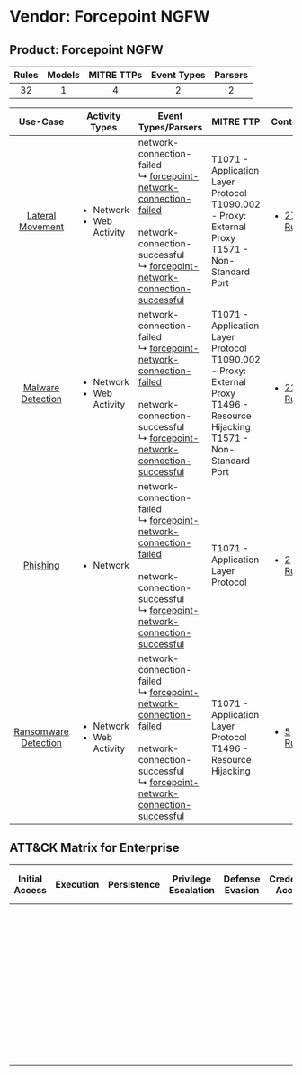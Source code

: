 Vendor: Forcepoint NGFW
=======================
Product: Forcepoint NGFW
------------------------
| Rules | Models | MITRE TTPs | Event Types | Parsers |
|:-----:|:------:|:----------:|:-----------:|:-------:|
|  32   |   1    |     4      |      2      |    2    |

|                               Use-Case                               | Activity Types                                 | Event Types/Parsers                                                                                                                                                                                                                                                                                  | MITRE TTP                                                                                                                              | Content                                                                                               |
|:--------------------------------------------------------------------:| ---------------------------------------------- | ---------------------------------------------------------------------------------------------------------------------------------------------------------------------------------------------------------------------------------------------------------------------------------------------------- | -------------------------------------------------------------------------------------------------------------------------------------- | ----------------------------------------------------------------------------------------------------- |
|     [Lateral Movement](../../../UseCases/uc_lateral_movement.md)     | <ul><li>Network</li><li>Web Activity</li></ul> |  network-connection-failed<br> ↳ [forcepoint-network-connection-failed](Parsers/parserContent_forcepoint-network-connection-failed.md)<br><br> network-connection-successful<br> ↳ [forcepoint-network-connection-successful](Parsers/parserContent_forcepoint-network-connection-successful.md)<br> | T1071 - Application Layer Protocol<br>T1090.002 - Proxy: External Proxy<br>T1571 - Non-Standard Port<br>                               | [<ul><li>27 Rules</li></ul>](Rules_Models/r_m_forcepoint_ngfw_forcepoint_ngfw_Lateral_Movement.md)    |
|    [Malware Detection](../../../UseCases/uc_malware_detection.md)    | <ul><li>Network</li><li>Web Activity</li></ul> |  network-connection-failed<br> ↳ [forcepoint-network-connection-failed](Parsers/parserContent_forcepoint-network-connection-failed.md)<br><br> network-connection-successful<br> ↳ [forcepoint-network-connection-successful](Parsers/parserContent_forcepoint-network-connection-successful.md)<br> | T1071 - Application Layer Protocol<br>T1090.002 - Proxy: External Proxy<br>T1496 - Resource Hijacking<br>T1571 - Non-Standard Port<br> | [<ul><li>22 Rules</li></ul>](Rules_Models/r_m_forcepoint_ngfw_forcepoint_ngfw_Malware_Detection.md)   |
|             [Phishing](../../../UseCases/uc_phishing.md)             | <ul><li>Network</li></ul>                      |  network-connection-failed<br> ↳ [forcepoint-network-connection-failed](Parsers/parserContent_forcepoint-network-connection-failed.md)<br><br> network-connection-successful<br> ↳ [forcepoint-network-connection-successful](Parsers/parserContent_forcepoint-network-connection-successful.md)<br> | T1071 - Application Layer Protocol<br>                                                                                                 | [<ul><li>2 Rules</li></ul>](Rules_Models/r_m_forcepoint_ngfw_forcepoint_ngfw_Phishing.md)             |
| [Ransomware Detection](../../../UseCases/uc_ransomware_detection.md) | <ul><li>Network</li><li>Web Activity</li></ul> |  network-connection-failed<br> ↳ [forcepoint-network-connection-failed](Parsers/parserContent_forcepoint-network-connection-failed.md)<br><br> network-connection-successful<br> ↳ [forcepoint-network-connection-successful](Parsers/parserContent_forcepoint-network-connection-successful.md)<br> | T1071 - Application Layer Protocol<br>T1496 - Resource Hijacking<br>                                                                   | [<ul><li>5 Rules</li></ul>](Rules_Models/r_m_forcepoint_ngfw_forcepoint_ngfw_Ransomware_Detection.md) |

ATT&CK Matrix for Enterprise
----------------------------
| Initial Access | Execution | Persistence | Privilege Escalation | Defense Evasion | Credential Access | Discovery | Lateral Movement | Collection | Command and Control                                                                                                                                                                                                                                                                           | Exfiltration | Impact                                                                  |
| -------------- | --------- | ----------- | -------------------- | --------------- | ----------------- | --------- | ---------------- | ---------- | --------------------------------------------------------------------------------------------------------------------------------------------------------------------------------------------------------------------------------------------------------------------------------------------- | ------------ | ----------------------------------------------------------------------- |
|                |           |             |                      |                 |                   |           |                  |            | [Non-Standard Port](https://attack.mitre.org/techniques/T1571)<br><br>[Proxy: External Proxy](https://attack.mitre.org/techniques/T1090/002)<br><br>[Application Layer Protocol](https://attack.mitre.org/techniques/T1071)<br><br>[Proxy](https://attack.mitre.org/techniques/T1090)<br><br> |              | [Resource Hijacking](https://attack.mitre.org/techniques/T1496)<br><br> |